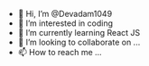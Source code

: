 - 👋 Hi, I’m @Devadam1049
- 👀 I’m interested in coding
- 🌱 I’m currently learning React JS
- 💞️ I’m looking to collaborate on ...
- 📫 How to reach me ...

<!---
Devadam1049/Devadam1049 is a ✨ special ✨ repository because its `README.md` (this file) appears on your GitHub profile.
You can click the Preview link to take a look at your changes.
--->
